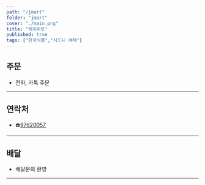```yaml
---
path: "/jmart"
folder: "jmart"
cover: "./main.png"
title: "제이마트"
published: true
tags: ["한국식품","시드니 야채"]
---
```


## 주문
- 전화, 카톡 주문 

---

## 연락처
- ☎️<a href="tel:97620057">97620057</a> 

---

## 배달
- 배달문의 환영

---
 
 